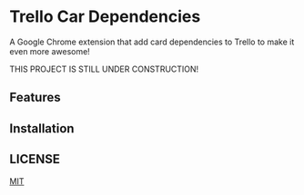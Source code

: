 # Trello Car Dependencies

A Google Chrome extension that add card dependencies to Trello to make it even more awesome!

THIS PROJECT IS STILL UNDER CONSTRUCTION!

## Features


## Installation


## LICENSE

[MIT](LICENSE)
